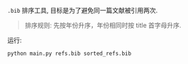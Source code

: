 `.bib` 排序工具, 目标是为了避免同一篇文献被引用两次. 

> 排序规则: 先按年份升序，年份相同时按 title 首字母升序.

运行:

```
python main.py refs.bib sorted_refs.bib
```

